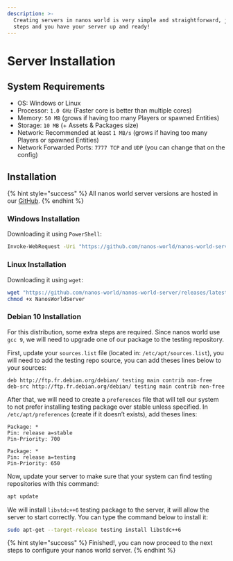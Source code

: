 ```yaml
---
description: >-
  Creating servers in nanos world is very simple and straightforward, just a few
  steps and you have your server up and ready!
---
```


# Server Installation

## System Requirements

* OS: Windows or Linux
* Processor: `1.0 GHz` \(Faster core is better than multiple cores\)
* Memory: `50 MB` \(grows if having too many Players or spawned Entities\)
* Storage: `10 MB` \(+ Assets & Packages size\)
* Network: Recommended at least `1 MB/s` \(grows if having too many Players or spawned Entities\)
* Network Forwarded Ports: `7777 TCP` and `UDP` \(you can change that on the config\)

## Installation

{% hint style="success" %}
All nanos world server versions are hosted in our [GitHub](https://github.com/nanos-world/nanos-world-server/releases).
{% endhint %}

### Windows Installation

Downloading it using `PowerShell`:

```bash
Invoke-WebRequest -Uri "https://github.com/nanos-world/nanos-world-server/releases/latest/download/NanosWorldServer.exe" -OutFile NanosWorldServer.exe
```

### Linux Installation

Downloading it using `wget`:

```bash
wget "https://github.com/nanos-world/nanos-world-server/releases/latest/download/NanosWorldServer"
chmod +x NanosWorldServer
```

### Debian 10 Installation

For this distribution, some extra steps are required. Since nanos world use `gcc 9`, we will need to upgrade one of our package to the testing repository.

First, update your `sources.list` file \(located in: `/etc/apt/sources.list`\), you will need to add the testing repo source, you can add theses lines below to your sources:

```text
deb http://ftp.fr.debian.org/debian/ testing main contrib non-free
deb-src http://ftp.fr.debian.org/debian/ testing main contrib non-free
```

After that, we will need to create a `preferences` file that will tell our system to not prefer installing testing package over stable unless specified. In `/etc/apt/preferences` \(create if it doesn’t exists\), add theses lines:

```text
Package: *
Pin: release a=stable
Pin-Priority: 700

Package: *
Pin: release a=testing
Pin-Priority: 650
```

Now, update your server to make sure that your system can find testing repositories with this command:

```bash
apt update
```

We will install `libstdc++6` testing package to the server, it will allow the server to start correctly. You can type the command below to install it:

```bash
sudo apt-get --target-release testing install libstdc++6
```

{% hint style="success" %}
Finished!, you can now proceed to the next steps to configure your nanos world server.
{% endhint %}

